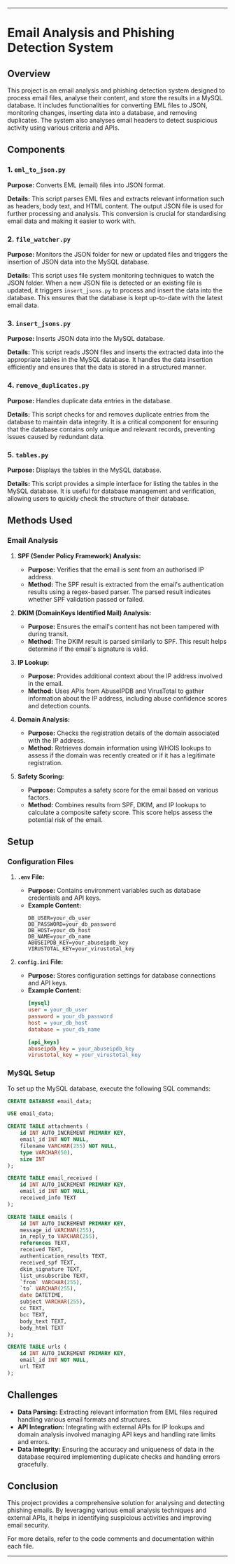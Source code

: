 
---

# Email Analysis and Phishing Detection System

## Overview

This project is an email analysis and phishing detection system designed to process email files, analyse their content, and store the results in a MySQL database. It includes functionalities for converting EML files to JSON, monitoring changes, inserting data into a database, and removing duplicates. The system also analyses email headers to detect suspicious activity using various criteria and APIs.

## Components

### 1. `eml_to_json.py`

**Purpose:** Converts EML (email) files into JSON format.

**Details:** This script parses EML files and extracts relevant information such as headers, body text, and HTML content. The output JSON file is used for further processing and analysis. This conversion is crucial for standardising email data and making it easier to work with.

### 2. `file_watcher.py`

**Purpose:** Monitors the JSON folder for new or updated files and triggers the insertion of JSON data into the MySQL database.

**Details:** This script uses file system monitoring techniques to watch the JSON folder. When a new JSON file is detected or an existing file is updated, it triggers `insert_jsons.py` to process and insert the data into the database. This ensures that the database is kept up-to-date with the latest email data.

### 3. `insert_jsons.py`

**Purpose:** Inserts JSON data into the MySQL database.

**Details:** This script reads JSON files and inserts the extracted data into the appropriate tables in the MySQL database. It handles the data insertion efficiently and ensures that the data is stored in a structured manner.

### 4. `remove_duplicates.py`

**Purpose:** Handles duplicate data entries in the database.

**Details:** This script checks for and removes duplicate entries from the database to maintain data integrity. It is a critical component for ensuring that the database contains only unique and relevant records, preventing issues caused by redundant data.

### 5. `tables.py`

**Purpose:** Displays the tables in the MySQL database.

**Details:** This script provides a simple interface for listing the tables in the MySQL database. It is useful for database management and verification, allowing users to quickly check the structure of their database.

## Methods Used

### Email Analysis

1. **SPF (Sender Policy Framework) Analysis:**
   - **Purpose:** Verifies that the email is sent from an authorised IP address.
   - **Method:** The SPF result is extracted from the email's authentication results using a regex-based parser. The parsed result indicates whether SPF validation passed or failed.

2. **DKIM (DomainKeys Identified Mail) Analysis:**
   - **Purpose:** Ensures the email's content has not been tampered with during transit.
   - **Method:** The DKIM result is parsed similarly to SPF. This result helps determine if the email's signature is valid.

3. **IP Lookup:**
   - **Purpose:** Provides additional context about the IP address involved in the email.
   - **Method:** Uses APIs from AbuseIPDB and VirusTotal to gather information about the IP address, including abuse confidence scores and detection counts.

4. **Domain Analysis:**
   - **Purpose:** Checks the registration details of the domain associated with the IP address.
   - **Method:** Retrieves domain information using WHOIS lookups to assess if the domain was recently created or if it has a legitimate registration.

5. **Safety Scoring:**
   - **Purpose:** Computes a safety score for the email based on various factors.
   - **Method:** Combines results from SPF, DKIM, and IP lookups to calculate a composite safety score. This score helps assess the potential risk of the email.

## Setup

### Configuration Files

1. **`.env` File:**
   - **Purpose:** Contains environment variables such as database credentials and API keys.
   - **Example Content:**
     ```
     DB_USER=your_db_user
     DB_PASSWORD=your_db_password
     DB_HOST=your_db_host
     DB_NAME=your_db_name
     ABUSEIPDB_KEY=your_abuseipdb_key
     VIRUSTOTAL_KEY=your_virustotal_key
     ```

2. **`config.ini` File:**
   - **Purpose:** Stores configuration settings for database connections and API keys.
   - **Example Content:**
     ```ini
     [mysql]
     user = your_db_user
     password = your_db_password
     host = your_db_host
     database = your_db_name

     [api_keys]
     abuseipdb_key = your_abuseipdb_key
     virustotal_key = your_virustotal_key
     ```

### MySQL Setup

To set up the MySQL database, execute the following SQL commands:

```sql
CREATE DATABASE email_data;

USE email_data;

CREATE TABLE attachments (
    id INT AUTO_INCREMENT PRIMARY KEY,
    email_id INT NOT NULL,
    filename VARCHAR(255) NOT NULL,
    type VARCHAR(50),
    size INT
);

CREATE TABLE email_received (
    id INT AUTO_INCREMENT PRIMARY KEY,
    email_id INT NOT NULL,
    received_info TEXT
);

CREATE TABLE emails (
    id INT AUTO_INCREMENT PRIMARY KEY,
    message_id VARCHAR(255),
    in_reply_to VARCHAR(255),
    references TEXT,
    received TEXT,
    authentication_results TEXT,
    received_spf TEXT,
    dkim_signature TEXT,
    list_unsubscribe TEXT,
    `from` VARCHAR(255),
    `to` VARCHAR(255),
    date DATETIME,
    subject VARCHAR(255),
    cc TEXT,
    bcc TEXT,
    body_text TEXT,
    body_html TEXT
);

CREATE TABLE urls (
    id INT AUTO_INCREMENT PRIMARY KEY,
    email_id INT NOT NULL,
    url TEXT
);
```

## Challenges

- **Data Parsing:** Extracting relevant information from EML files required handling various email formats and structures.
- **API Integration:** Integrating with external APIs for IP lookups and domain analysis involved managing API keys and handling rate limits and errors.
- **Data Integrity:** Ensuring the accuracy and uniqueness of data in the database required implementing duplicate checks and handling errors gracefully.

## Conclusion

This project provides a comprehensive solution for analysing and detecting phishing emails. By leveraging various email analysis techniques and external APIs, it helps in identifying suspicious activities and improving email security.

For more details, refer to the code comments and documentation within each file.

---
